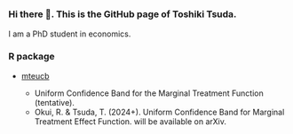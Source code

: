 #

### Hi there 👋. This is the GitHub page of Toshiki Tsuda.

I am a PhD student in economics.

###  R package
 - [mteucb](https://txt872.github.io/mteucb/)

   
      - Uniform Confidence Band for the Marginal Treatment Function (tentative).
      - Okui, R. & Tsuda, T. (2024+). Uniform Confidence Band for Marginal Treatment Effect Function. will be available on arXiv. 


<!--
**TXT872/TXT872** is a ✨ _special_ ✨ repository because its `README.md` (this file) appears on your GitHub profile.

Here are some ideas to get you started:

- 🔭 I’m currently working on ...
- 🌱 I’m currently learning ...
- 👯 I’m looking to collaborate on ...
- 🤔 I’m looking for help with ...
- 💬 Ask me about ...
- 📫 How to reach me: ...
- 😄 Pronouns: ...
- ⚡ Fun fact: ...
-->
